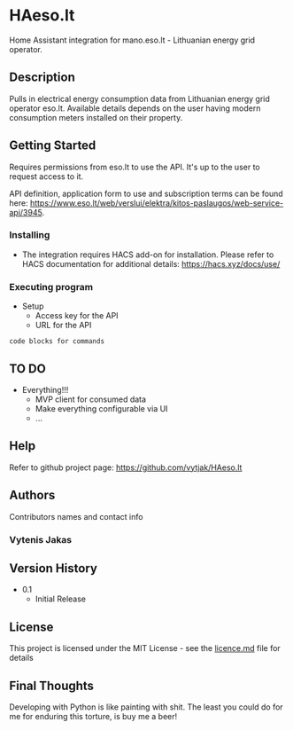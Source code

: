# HAeso.lt

Home Assistant integration for mano.eso.lt - Lithuanian energy grid operator.

## Description

Pulls in electrical energy consumption data from Lithuanian energy grid operator eso.lt. 
Available details depends on the user having modern consumption meters installed on their property.

## Getting Started

Requires permissions from eso.lt to use the API. It's up to the user to request access to it.

API definition, application form to use and subscription terms can be found here:
https://www.eso.lt/web/verslui/elektra/kitos-paslaugos/web-service-api/3945.


### Installing

* The integration requires HACS add-on for installation. 
  Please refer to HACS documentation for additional details: https://hacs.xyz/docs/use/

### Executing program

* Setup
  * Access key for the API
  * URL for the API

```
code blocks for commands
```

## TO DO

* Everything!!! 
    * MVP client for consumed data
    * Make everything configurable via UI
    * ...

## Help

Refer to github project page: https://github.com/vytjak/HAeso.lt

## Authors

Contributors names and contact info

### Vytenis Jakas


## Version History

* 0.1
    * Initial Release

## License

This project is licensed under the MIT License - see the [licence.md](licence.md) file for details

## Final Thoughts

Developing with Python is like painting with shit. 
The least you could do for me for enduring this torture, is buy me a beer!



